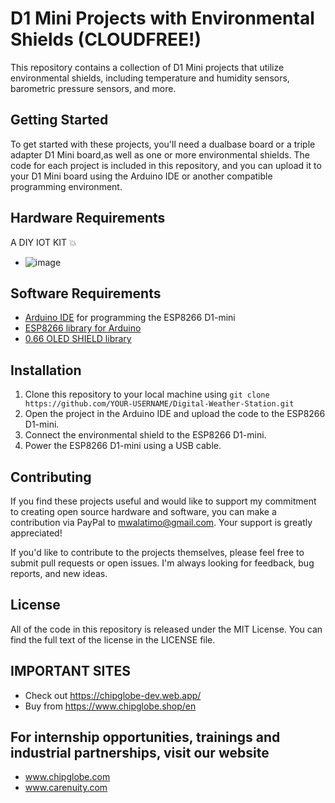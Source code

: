# D1 Mini Projects with Environmental Shields (CLOUDFREE!)
This repository contains a collection of D1 Mini projects that utilize environmental shields, including temperature and humidity sensors, barometric pressure sensors, and more.

## Getting Started
To get started with these projects, you'll need a dualbase board or a triple adapter D1 Mini board,as well as one or more environmental shields. The code for each project is included in this repository, and you can upload it to your D1 Mini board using the Arduino IDE or another compatible programming environment.

## Hardware Requirements
A DIY IOT KIT 💥
- ![image](https://user-images.githubusercontent.com/74060530/232207212-4e855820-2f56-4385-9eb0-b2f23c969ee6.png)

## Software Requirements
- [Arduino IDE](https://www.arduino.cc/en/software) for programming the ESP8266 D1-mini
- [ESP8266 library for Arduino](https://github.com/esp8266/Arduino)
- [0.66 OLED SHIELD library](https://github.com/mcauser/Adafruit_SSD1306/tree/esp8266-64x48)

## Installation
1. Clone this repository to your local machine using `git clone https://github.com/YOUR-USERNAME/Digital-Weather-Station.git`
2. Open the project in the Arduino IDE and upload the code to the ESP8266 D1-mini.
3. Connect the environmental shield to the ESP8266 D1-mini.
4. Power the ESP8266 D1-mini using a USB cable.

## Contributing
If you find these projects useful and would like to support my commitment to creating open source hardware and software, you can make a contribution via PayPal to mwalatimo@gmail.com. Your support is greatly appreciated!

If you'd like to contribute to the projects themselves, please feel free to submit pull requests or open issues. I'm always looking for feedback, bug reports, and new ideas.

## License
All of the code in this repository is released under the MIT License. You can find the full text of the license in the LICENSE file.

## IMPORTANT SITES
- Check out https://chipglobe-dev.web.app/
- Buy from https://www.chipglobe.shop/en

## For internship opportunities, trainings and industrial partnerships, visit our website
-  www.chipglobe.com
-  www.carenuity.com
